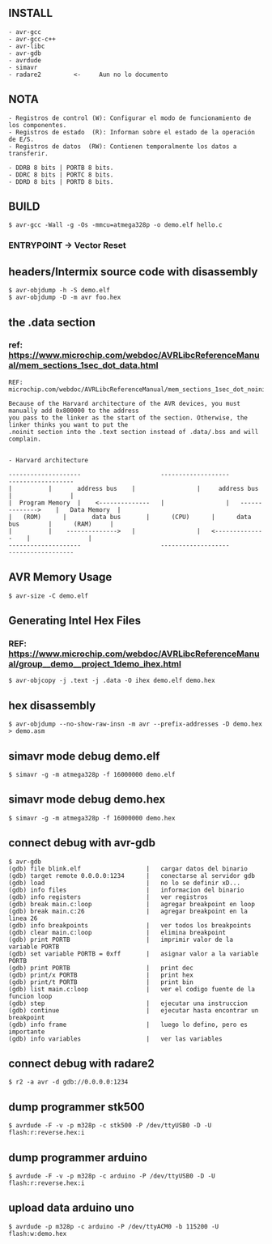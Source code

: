 ## INSTALL
~~~
- avr-gcc
- avr-gcc-c++
- avr-libc
- avr-gdb
- avrdude
- simavr
- radare2         <-     Aun no lo documento
~~~

## NOTA
~~~
- Registros de control (W): Configurar el modo de funcionamiento de los componentes.
- Registros de estado  (R): Informan sobre el estado de la operación de E/S.
- Registros de datos  (RW): Contienen temporalmente los datos a transferir.

- DDRB 8 bits | PORTB 8 bits.
- DDRC 8 bits | PORTC 8 bits.
- DDRD 8 bits | PORTD 8 bits.

~~~


## BUILD
~~~
$ avr-gcc -Wall -g -Os -mmcu=atmega328p -o demo.elf hello.c
~~~

### ENTRYPOINT -> Vector Reset

## headers/Intermix source code with disassembly
~~~
$ avr-objdump -h -S demo.elf
$ avr-objdump -D -m avr foo.hex
~~~

## the .data section 
### ref: https://www.microchip.com/webdoc/AVRLibcReferenceManual/mem_sections_1sec_dot_data.html
~~~
REF:
microchip.com/webdoc/AVRLibcReferenceManual/mem_sections_1sec_dot_noinit.html#mem_sections_1harvard_arch

Because of the Harvard architecture of the AVR devices, you must manually add 0x800000 to the address
you pass to the linker as the start of the section. Otherwise, the linker thinks you want to put the
.noinit section into the .text section instead of .data/.bss and will complain.


- Harvard architecture 

--------------------                      -------------------                      ------------------
|		   |       address bus    |                 |     address bus      |                |
|  Program Memory  |    <--------------   |                 |   -------------->    |   Data Memory  |
|	(ROM)      |       data bus       |      (CPU)      |      data bus        |      (RAM)     |
|		   |    -------------->   |                 |   <--------------    |                |
--------------------                      -------------------                      ------------------
~~~

## AVR Memory Usage
~~~
$ avr-size -C demo.elf
~~~

## Generating Intel Hex Files
### REF: https://www.microchip.com/webdoc/AVRLibcReferenceManual/group__demo__project_1demo_ihex.html
~~~
$ avr-objcopy -j .text -j .data -O ihex demo.elf demo.hex
~~~

## hex disassembly
~~~
$ avr-objdump --no-show-raw-insn -m avr --prefix-addresses -D demo.hex > demo.asm
~~~

## simavr mode debug demo.elf
~~~
$ simavr -g -m atmega328p -f 16000000 demo.elf
~~~

## simavr mode debug demo.hex
~~~
$ simavr -g -m atmega328p -f 16000000 demo.hex
~~~

## connect debug with avr-gdb
~~~
$ avr-gdb
(gdb) file blink.elf                  |   cargar datos del binario
(gdb) target remote 0.0.0.0:1234      |   conectarse al servidor gdb
(gdb) load                            |   no lo se definir xD...
(gdb) info files                      |   informacion del binario
(gdb) info registers                  |   ver registros
(gdb) break main.c:loop               |   agregar breakpoint en loop
(gdb) break main.c:26                 |   agregar breakpoint en la linea 26
(gdb) info breakpoints                |   ver todos los breakpoints
(gdb) clear main.c:loop               |   elimina breakpoint
(gdb) print PORTB                     |   imprimir valor de la variable PORTB
(gdb) set variable PORTB = 0xff       |   asignar valor a la variable PORTB
(gdb) print PORTB                     |   print dec
(gdb) print/x PORTB                   |   print hex
(gdb) print/t PORTB                   |   print bin
(gdb) list main.c:loop                |   ver el codigo fuente de la funcion loop
(gdb) step                            |   ejecutar una instruccion
(gdb) continue                        |   ejecutar hasta encontrar un breakpoint
(gdb) info frame                      |   luego lo defino, pero es importante
(gdb) info variables                  |   ver las variables
~~~

## connect debug with radare2
~~~
$ r2 -a avr -d gdb://0.0.0.0:1234
~~~

## dump programmer stk500
~~~
$ avrdude -F -v -p m328p -c stk500 -P /dev/ttyUSB0 -D -U flash:r:reverse.hex:i
~~~

## dump programmer arduino
~~~
$ avrdude -F -v -p m328p -c arduino -P /dev/ttyUSB0 -D -U flash:r:reverse.hex:i
~~~

## upload data arduino uno
~~~
$ avrdude -p m328p -c arduino -P /dev/ttyACM0 -b 115200 -U flash:w:demo.hex
~~~
